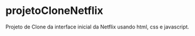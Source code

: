 # projetoCloneNetflix

Projeto de Clone da interface inicial da Netflix usando html, css e javascript.

